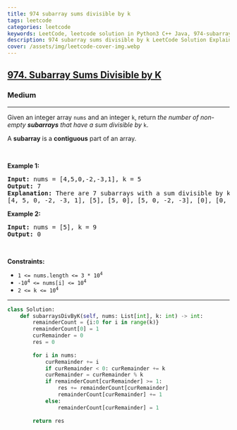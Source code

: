 ```yaml
---
title: 974 subarray sums divisible by k
tags: leetcode
categories: leetcode
keywords: LeetCode, leetcode solution in Python3 C++ Java, 974-subarray-sums-divisible-by-k solution
description: 974 subarray sums divisible by k LeetCode Solution Explained
cover: /assets/img/leetcode-cover-img.webp
---
```





<h2><a href="https://leetcode.com/problems/subarray-sums-divisible-by-k/">974. Subarray Sums Divisible by K</a></h2><h3>Medium</h3><hr><div><p>Given an integer array <code>nums</code> and an integer <code>k</code>, return <em>the number of non-empty <strong>subarrays</strong> that have a sum divisible by </em><code>k</code>.</p>

<p>A <strong>subarray</strong> is a <strong>contiguous</strong> part of an array.</p>

<p>&nbsp;</p>
<p><strong>Example 1:</strong></p>

<pre><strong>Input:</strong> nums = [4,5,0,-2,-3,1], k = 5
<strong>Output:</strong> 7
<strong>Explanation:</strong> There are 7 subarrays with a sum divisible by k = 5:
[4, 5, 0, -2, -3, 1], [5], [5, 0], [5, 0, -2, -3], [0], [0, -2, -3], [-2, -3]
</pre>

<p><strong>Example 2:</strong></p>

<pre><strong>Input:</strong> nums = [5], k = 9
<strong>Output:</strong> 0
</pre>

<p>&nbsp;</p>
<p><strong>Constraints:</strong></p>

<ul>
	<li><code>1 &lt;= nums.length &lt;= 3 * 10<sup>4</sup></code></li>
	<li><code>-10<sup>4</sup> &lt;= nums[i] &lt;= 10<sup>4</sup></code></li>
	<li><code>2 &lt;= k &lt;= 10<sup>4</sup></code></li>
</ul>
</div>

---




```python
class Solution:
    def subarraysDivByK(self, nums: List[int], k: int) -> int:
        remainderCount = {i:0 for i in range(k)}
        remainderCount[0] = 1
        curRemainder = 0
        res = 0
        
        for i in nums:
            curRemainder += i
            if curRemainder < 0: curRemainder += k
            curRemainder = curRemainder % k
            if remainderCount[curRemainder] >= 1:
                res += remainderCount[curRemainder]
                remainderCount[curRemainder] += 1
            else:
                remainderCount[curRemainder] = 1
                
        return res
```
